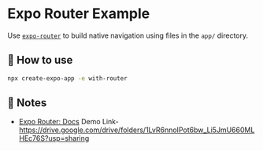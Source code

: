 # Expo Router Example

Use [`expo-router`](https://docs.expo.dev/router/introduction/) to build native navigation using files in the `app/` directory.

## 🚀 How to use

```sh
npx create-expo-app -e with-router
```

## 📝 Notes

- [Expo Router: Docs](https://docs.expo.dev/router/introduction/)
Demo Link- https://drive.google.com/drive/folders/1LvR6nnoIPot6bw_Li5JmU660MLHEc76S?usp=sharing
